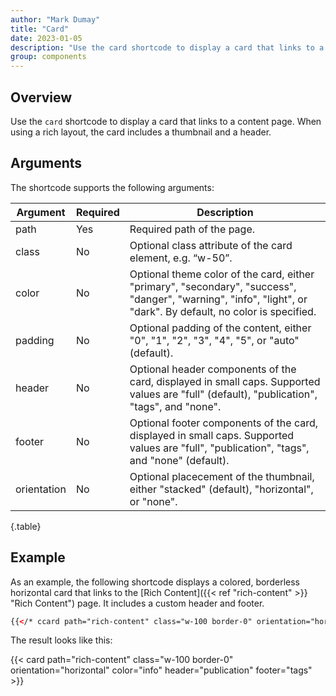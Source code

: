 ```yaml
---
author: "Mark Dumay"
title: "Card"
date: 2023-01-05
description: "Use the card shortcode to display a card that links to a content page."
group: components
---
```


## Overview

Use the `card` shortcode to display a card that links to a content page. When using a rich layout, the card includes a thumbnail and a header.

## Arguments

The shortcode supports the following arguments:

| Argument    | Required | Description |
|-------------|----------|-------------|
| path        | Yes | Required path of the page. |
| class       | No  | Optional class attribute of the card element, e.g. “w-50”. |
| color       | No  | Optional theme color of the card, either "primary", "secondary", "success", "danger", "warning", "info", "light", or "dark". By default, no color is specified. |
| padding     | No  | Optional padding of the content, either "0", "1", "2", "3", "4", "5", or "auto" (default). |
| header      | No  | Optional header components of the card, displayed in small caps. Supported values are "full" (default), "publication", "tags", and "none". |
| footer      | No  | Optional footer components of the card, displayed in small caps. Supported values are "full", "publication", "tags", and "none" (default). |
| orientation | No  | Optional placecement of the thumbnail, either "stacked" (default), "horizontal", or "none". |
{.table}

## Example

As an example, the following shortcode displays a colored, borderless horizontal card that links to the [Rich Content]({{< ref "rich-content" >}} "Rich Content") page. It includes a custom header and footer.

```html
{{</* ccard path="rich-content" class="w-100 border-0" orientation="horizontal" color="info" header="publication" footer="tags */>}}
```

The result looks like this:

{{< card path="rich-content" class="w-100 border-0" orientation="horizontal" color="info" header="publication" footer="tags" >}}